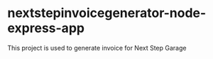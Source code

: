 # nextstepinvoicegenerator-node-express-app
This project is used to generate invoice for Next Step Garage
